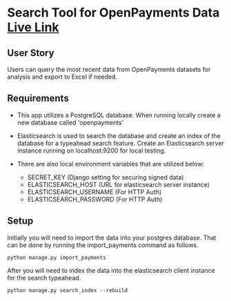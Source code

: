 # Search Tool for OpenPayments Data [Live Link](https://open-payments-b12b9f711a94.herokuapp.com/search/)

## User Story
Users can query the most recent data from OpenPayments datasets for analysis and export to Excel if needed.

## Requirements
- This app utilizes a PostgreSQL database. When running locally create a new database called 'openpayments'

- Elasticsearch is used to search the database and create an index of the database for a typeahead search feature. Create an Elasticsearch server instance running on localhost:9200 for local testing. 

- There are also local environment variables that are utilized below:
    - SECRET_KEY (Django setting for securing signed data)
    - ELASTICSEARCH_HOST (URL for elasticsearch server instance)
    - ELASTICSEARCH_USERNAME (For HTTP Auth)
    - ELASTICSEARCH_PASSWORD (For HTTP Auth)

## Setup

Initially you will need to import the data into your postgres database. That can be done by running the import_payments command as follows.
```
python manage.py import_payments
```

After you will need to index the data into the elasticsearch client instance for the search typeahead.
```
python manage.py search_index --rebuild
```
